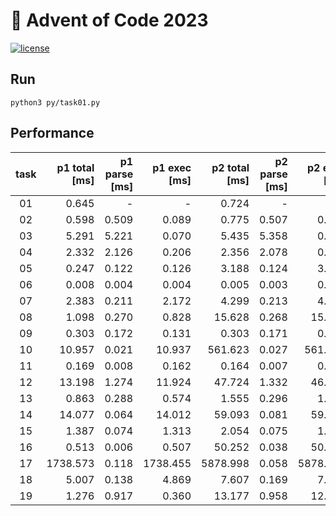 # 🎄 Advent of Code 2023

[![license](https://img.shields.io/badge/license-MIT-blue.svg)](https://github.com/ZepZep/advent-of-code-2023/blob/main/LICENSE)

## Run
```
python3 py/task01.py
```

## Performance
| task | p1 total [ms] | p1 parse [ms] | p1 exec [ms]  | p2 total [ms] | p2 parse [ms] | p2 exec [ms]  |
|:----:|--------------:|--------------:|--------------:|--------------:|--------------:|--------------:|
|  01  |      0.645    |       -       |       -       |      0.724    |       -       |       -       |
|  02  |      0.598    |      0.509    |      0.089    |      0.775    |      0.507    |      0.268    |
|  03  |      5.291    |      5.221    |      0.070    |      5.435    |      5.358    |      0.077    |
|  04  |      2.332    |      2.126    |      0.206    |      2.356    |      2.078    |      0.278    |
|  05  |      0.247    |      0.122    |      0.126    |      3.188    |      0.124    |      3.064    |
|  06  |      0.008    |      0.004    |      0.004    |      0.005    |      0.003    |      0.002    |
|  07  |      2.383    |      0.211    |      2.172    |      4.299    |      0.213    |      4.086    |
|  08  |      1.098    |      0.270    |      0.828    |     15.628    |      0.268    |     15.360    |
|  09  |      0.303    |      0.172    |      0.131    |      0.303    |      0.171    |      0.132    |
|  10  |     10.957    |      0.021    |     10.937    |    561.623    |      0.027    |    561.596    |
|  11  |      0.169    |      0.008    |      0.162    |      0.164    |      0.007    |      0.157    |
|  12  |     13.198    |      1.274    |     11.924    |     47.724    |      1.332    |     46.392    |
|  13  |      0.863    |      0.288    |      0.574    |      1.555    |      0.296    |      1.259    |
|  14  |     14.077    |      0.064    |     14.012    |     59.093    |      0.081    |     59.012    |
|  15  |      1.387    |      0.074    |      1.313    |      2.054    |      0.075    |      1.979    |
|  16  |      0.513    |      0.006    |      0.507    |     50.252    |      0.038    |     50.214    |
|  17  |    1738.573   |      0.118    |    1738.455   |    5878.998   |      0.058    |    5878.939   |
|  18  |      5.007    |      0.138    |      4.869    |      7.607    |      0.169    |      7.438    |
|  19  |      1.276    |      0.917    |      0.360    |     13.177    |      0.958    |     12.219    |
